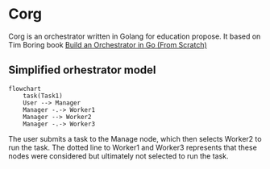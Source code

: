# Corg
Corg is an orchestrator written in Golang for education propose.
It based on Tim Boring book [Build an Orchestrator in Go (From Scratch)](https://www.manning.com/books/build-an-orchestrator-in-go-from-scratch)


## Simplified orhestrator model
```mermaid
flowchart
	task(Task1)
    User --> Manager
    Manager -.-> Worker1
    Manager --> Worker2
    Manager -.-> Worker3
```

The user submits a task to the Manage node, which then selects Worker2 to run the task.
The dotted line to Worker1 and Worker3 represents that these nodes were considered but ultimately not selected to run the task. 
